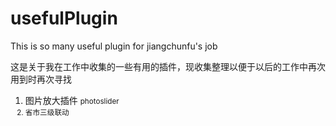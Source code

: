 # usefulPlugin
This is so many useful plugin for jiangchunfu's job
 
这是关于我在工作中收集的一些有用的插件，现收集整理以便于以后的工作中再次用到时再次寻找

1. 图片放大插件  <small>photoslider</samll>
2. 省市三级联动